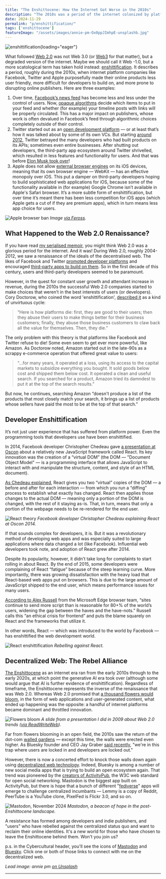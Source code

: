 ```yaml
---
title: "The Enshittocene: How the Internet Got Worse in the 2010s"
description: "The 2010s was a period of the internet colonized by platforms, which caused 'enshittification' of web products. Users and developers both suffered, but are fighting back now through the decentralized web."
date: 2024-11-29
permalink: "p/enshittification/"
tags: ['enshittocene']
featureImage: "/assets/images/annie-pm-Ox0ppJImhpE-unsplashb.jpg"
---
```


![enshittification](/assets/images/annie-pm-Ox0ppJImhpE-unsplashb.jpg){loading="eager"}

What followed [Web 2.0](/web20/) was not Web 3.0 (or [Web3](https://thenewstack.io/web3-stack-what-web-2-0-developers-need-to-know/) for that matter), but a degraded version of the internet. Maybe we should call it Web -1.0, but a more scatological term has taken hold instead: [enshittification](https://en.wikipedia.org/wiki/Enshittification). It describes a period, roughly during the 2010s, when internet platform companies like Facebook, Twitter and Apple purposefully made their online products less user friendly, more difficult for developers to build on, and more prone to disrupting online publishers. Here are three examples:

1. Over time, [Facebook’s news feed](/019-web20-summit-2006-lou-reed/) has become less and less under the control of users. Now, [opaque algorithms](https://ricmac.org/2018/03/28/millennials-social-networks/) decide which items to put in your feed and whether (for example) your timeline posts with links will be properly circulated. This has a major impact on publishers, whose work is often devalued in Facebook’s feed through algorithmic choices completely outside of their control.
2. Twitter started out as an [open development platform](/p/twitter-in-2007-the-open-platform/) — or at least that’s how it was talked about by some of its own VCs. But starting [around 2012](https://www.theverge.com/2012/7/9/3135406/twitter-api-open-closed-facebook-walled-garden), Twitter betrayed the many developers who had built products on its APIs; sometimes even entire businesses. After shutting out developers, the third-party app ecosystem around Twitter shrivelled, which resulted in less features and functionality for users. And that was before [Elon Musk took over](https://thenewstack.io/what-elon-musks-twitter-takeover-means-for-developers/)!
3. Apple does not allow [external browser engines](https://thenewstack.io/apples-browser-engine-ban-is-holding-back-web-app-innovation/) on its iOS devices, meaning that its own browser engine — WebKit — has an effective monopoly over iOS. This put a damper on third-party developers hoping to build sophisticated web applications for iOS, because some of the functionality available in (for example) Google Chrome isn’t available in Apple's Safari browser. It’s a more subtle form of enshittification, but over time it’s meant there has been less competition for iOS apps (which Apple gets a cut of if they are premium apps), which in turn means less app choice for users.

![Apple browser ban](/assets/images/apple-browser-ban.jpeg)
*Image [via Feross](https://twitter.com/feross/status/1439801611623174144/photo/1).*

## What Happened to the Web 2.0 Renaissance?

If you have read [my serialised memoir](/p/roadmap-bubbleblog/), you might think Web 2.0 was a glorious period for the internet. And it was! During Web 2.0, roughly 2004-2012, we saw a renaissance of the ideals of the decentralised web. The likes of Facebook and Twitter [promoted developer platforms](/p/twitter-in-2007-key-facts/) and encouraged [third-party apps to build on them](/p/internet-2007/). So in the first decade of this century, users and third-party developers seemed to be paramount. 

However, in the quest for constant user growth and attendant increase in revenue, during the 2010s the successful Web 2.0 companies started to make choices that weren’t in the best interests of users (or developers). Cory Doctorow, who coined the word 'enshittification', [described it](https://pluralistic.net/2023/01/21/potemkin-ai/#hey-guys) as a kind of unvirtuous cycle:

> “Here is how platforms die: first, they are good to their users; then they abuse their users to make things better for their business customers; finally, they abuse those business customers to claw back all the value for themselves. Then, they die.”

The only problem with this theory is that platforms like Facebook and Twitter refuse to die! Some even seem to get ever more powerful, like Amazon. As Doctorow noted, Amazon started out in the late-90s as a scrappy e-commerce operation that offered great value to users:

> “…for many years, it operated at a loss, using its access to the capital markets to subsidize everything you bought. It sold goods below cost and shipped them below cost. It operated a clean and useful search. If you searched for a product, Amazon tried its damndest to put it at the top of the search results.”
 
But now, he continues, searching Amazon “doesn't produce a list of the products that most closely match your search, it brings up a list of products whose sellers have paid the most to be at the top of that search.” 

## Developer Enshittification

It’s not just user experience that has suffered from platform power. Even the programming tools that developers use have been enshittified. 

In 2014, Facebook developer Christopher Chedeau gave [a presentation at Oscon](https://www.youtube.com/watch?v=tXeBZ3WujTs) about a relatively new JavaScript framework called React. Its key innovation was the creation of a “virtual DOM” (the DOM — "Document Object Model" — is a programming interface that allows JavaScript to interact with and manipulate the structure, content, and style of an HTML document).

[As Chedeau explained](https://thenewstack.io/after-a-decade-of-react-is-frontend-a-post-react-world-now/), React gives you two “virtual” copies of the DOM — a before and after for each interaction — from which you run a “diffing” process to establish what exactly has changed. React then applies those changes to the actual DOM — meaning only a portion of the DOM is changed, with the rest of it staying as-is. That, in turn, means that only a portion of the webpage needs to be re-rendered for the end user.

![React theory](/assets/images/06976199-react_2014_oscon.jpg)
*Facebook developer Christopher Chedeau explaining React at Oscon 2014.*

If that sounds complex for developers, it is. But it was a revolutionary method of developing web apps and was especially suited to large applications where data changed a lot (like Facebook). Influential web developers took note, and adoption of React grew after 2014.

Despite its popularity, however, it didn’t take long for complaints to start rolling in about React. By the end of 2015, some developers were complaining of React “fatigue” because of the steep learning curve. More importantly, there was growing dissatisfaction with the heavy load that React-based web apps put on browsers. This is due to the large amount of JavaScript shipped to the end user, which means performance issues for many users. 

[According to Alex Russell](https://infrequently.org/2022/12/performance-baseline-2023/) from the Microsoft Edge browser team, “sites continue to send more script than is reasonable for 80+% of the world’s users, widening the gap between the haves and the have-nots.” Russell calls this “an ethical crisis for frontend” and puts the blame squarely on React and the frameworks that utilize it. 

In other words, React — which was introduced to the world by Facebook — has enshittified the web development world.

![React enshittification](/assets/images/d39221bc-russell-react-2021.png)
*Rebelling against React.*

## Decentralized Web: The Rebel Alliance

[The Enshittocene](/enshittocene/) as an internet era ran from the early 2010s through to the early 2020s, at which point the generative AI era took over (although some would argue that AI is further evidence of enshittification). Regardless of timeframe, the Enshittocene represents the inverse of the renaissance that was Web 2.0. Whereas Web 2.0 promised that [a thousand flowers would bloom](https://www.theregister.com/2011/10/19/google_planning_upgrades_google/#:~:text=a%20thousand%20flowers%20bloom), in the form of web applications and user-generated content, what ended up happening was the opposite: a handful of internet platforms became dominant and throttled innovation.

![Flowers bloom](/assets/images/flowers-bloom.jpg)
*A slide from a presentation I did in 2009 about Web 2.0 trends ([via ReadWriteWeb](https://web.archive.org/web/20090521113602/http://www.readwriteweb.com/archives/linked_data_is_blooming_why_you_should_care.php)).*

Far from flowers blooming in an open field, the 2010s saw the return of the dot-com [walled gardens](/p/1997-netscape-crossware-vs-the-windows-web/) — except this time, the walls were erected even higher. As Bluesky founder and CEO Jay Graber [said recently](https://about.flipboard.com/fediverse/jay-graber/), "we're in this trap where users are locked in and developers are locked out."

However, there is now a concerted effort to knock those walls down again using [decentralized web technology](https://thenewstack.io/developers-mastodon-and-bluesky-want-your-twitter-bots/). Indeed, Bluesky is among a number of new social media apps that is trying to build an open ecosystem again. That trend was pioneered by the [creators of ActivityPub](https://thenewstack.io/the-creator-of-activitypub-on-whats-next-for-the-fediverse/), the W3C web standard for open social networking. Mastodon is the biggest app built on ActivityPub, but there is hope that a bunch of different "[fediverse](https://thenewstack.io/fediforum-showcases-new-fediverse-apps-and-developer-network/)" apps will emerge to challenge centralized incumbants — Lemmy is a copy of Reddit, PeerTube is a YouTube clone, PixelFed is Flickr 3.0, and so on.

![Mastodon, November 2024](/assets/images/mastodon-28nov2024-ricmac.jpg)
*Mastodon, a beacon of hope in the post-Enshittocene landscape.*

 A resistance has formed among developers and indie publishers, and "users" who have rebelled against the centralized status quo and want to reclaim their online identities. It's a new world for those who have chosen to leave the Enshittocene behind them. Won't you join us?

p.s. in the Cybercultural header, you'll see the icons of [Mastodon](https://mastodon.social/@ricmac) and [Bluesky](https://bsky.app/profile/cybercultural.com). Click one or both of those links to connect with me on the decentralized web.

*Lead image: annie pm [on Unsplash](https://unsplash.com/photos/pink-and-white-heart-illustration-Ox0ppJImhpE)*

* * *
